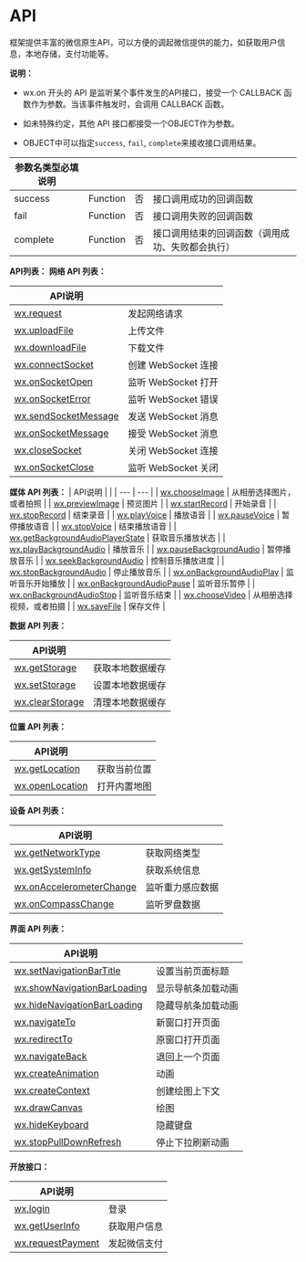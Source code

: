 # API

框架提供丰富的微信原生API，可以方便的调起微信提供的能力，如获取用户信息，本地存储，支付功能等。

**说明：**

* wx.on 开头的 API 是监听某个事件发生的API接口，接受一个 CALLBACK 函数作为参数。当该事件触发时，会调用 CALLBACK 函数。

* 如未特殊约定，其他 API 接口都接受一个OBJECT作为参数。

* OBJECT中可以指定`success`, `fail`, `complete`来接收接口调用结果。

| 参数名类型必填说明 | | | |
| --- | --- | --- | --- |
| success | Function | 否 | 接口调用成功的回调函数 |
| fail | Function | 否 | 接口调用失败的回调函数 |
| complete | Function | 否 | 接口调用结束的回调函数（调用成功、失败都会执行） |

**API列表：**
**网络 API 列表：**

| API说明 | |
| --- | --- |
| [wx.request](/API/网络/发起请求.md) | 发起网络请求 |
| [wx.uploadFile](/API/网络/上传、下载.md#wxuploadfileobject) | 上传文件 |
| [wx.downloadFile](/API/网络/上传、下载.md#wxdownloadfileobject) | 下载文件 |
| [wx.connectSocket](/API/网络/WebSocket.md#wxconnectsocketobject) | 创建 WebSocket 连接 |
| [wx.onSocketOpen](/API/网络/WebSocket.md#wxonsocketopencallback) | 监听 WebSocket 打开 |
| [wx.onSocketError](/API/网络/WebSocket.md#wxonsocketerrorcallback) | 监听 WebSocket 错误 |
| [wx.sendSocketMessage](/API/网络/WebSocket.md#wxsendsocketmessageobject) | 发送 WebSocket 消息 |
| [wx.onSocketMessage](/API/网络/WebSocket.md#wxonsocketmessagecallback) | 接受 WebSocket 消息 |
| [wx.closeSocket](/API/网络/WebSocket.md#wxclosesocket) | 关闭 WebSocket 连接 |
| [wx.onSocketClose](/API/网络/WebSocket.md#wxonsocketclosecallback) | 监听 WebSocket 关闭 |
**媒体 API 列表：**
| API说明 | |
| --- | --- |
| [wx.chooseImage](/API/媒体/图片.md#wxchooseimageobject) | 从相册选择图片，或者拍照 |
| [wx.previewImage](/API/媒体/图片.md#wxpreviewimageobject) | 预览图片 |
| [wx.startRecord](/API/媒体/录音.md#wxstartrecordobject) | 开始录音 |
| [wx.stopRecord](/API/媒体/录音.md#wxstoprecord) | 结束录音 |
| [wx.playVoice](/API/媒体/音频播放控制.md#wxplayvoice) | 播放语音 |
| [wx.pauseVoice](/API/媒体/音频播放控制.md#wxpausevoice) | 暂停播放语音 |
| [wx.stopVoice](/API/媒体/音频播放控制.md#wxstopvoice) | 结束播放语音 |
| [wx.getBackgroundAudioPlayerState](/API/媒体/音乐播放控制.md#wxgetbackgroundaudioplayerstateobject) | 获取音乐播放状态 |
| [wx.playBackgroundAudio](/API/媒体/音乐播放控制.md#wxplaybackgroundaudioobject) | 播放音乐 |
| [wx.pauseBackgroundAudio](/API/媒体/音乐播放控制.md#wxpausebackgroundaudio) | 暂停播放音乐 |
| [wx.seekBackgroundAudio](/API/媒体/音乐播放控制.md#wxstopbackgroundaudio) | 控制音乐播放进度 |
| [wx.stopBackgroundAudio](/API/媒体/音乐播放控制.md#wxstopbackgroundaudio) | 停止播放音乐 |
| [wx.onBackgroundAudioPlay](/API/媒体/音乐播放控制.md#wxonbackgroundaudioplaycallback) | 监听音乐开始播放 |
| [wx.onBackgroundAudioPause](/API/媒体/音乐播放控制.md#wxonbackgroundaudiopausecallback) | 监听音乐暂停 |
| [wx.onBackgroundAudioStop](/API/媒体/音乐播放控制.md#wxonbackgroundaudiostopcallback) | 监听音乐结束 |
| [wx.chooseVideo](/API/媒体/视频.md) | 从相册选择视频，或者拍摄 |
| [wx.saveFile](/API/媒体/文件.md) | 保存文件 |

**数据 API 列表：**

| API说明 | |
| --- | --- |
| [wx.getStorage](/API/数据.md#wxgetstorageobject) | 获取本地数据缓存 |
| [wx.setStorage](/API/数据.md#wxsetstorageobject) | 设置本地数据缓存 |
| [wx.clearStorage](/API/数据.md#wxclearstorageobject) | 清理本地数据缓存 |

**位置 API 列表：**

| API说明 | |
| --- | --- |
| [wx.getLocation](/API/位置.md#wxgetlocationobject) | 获取当前位置 |
| [wx.openLocation](/API/位置.md#wxopenlocationobject) | 打开内置地图 |

**设备 API 列表：**

| API说明 | |
| --- | --- |
| [wx.getNetworkType](/API/设备.md#wxgetnetworktypeobject) | 获取网络类型 |
| [wx.getSystemInfo](/API/设备.md#wxgetsysteminfoobject) | 获取系统信息 |
| [wx.onAccelerometerChange](/API/设备.md#wxonaccelerometerchangecallback) | 监听重力感应数据 |
| [wx.onCompassChange](/API/设备.md#wxoncompasschangecallback) | 监听罗盘数据 |

**界面 API 列表：**

| API说明 | |
| --- | --- |
| [wx.setNavigationBarTitle](/API/界面/设置导航条.md#wxsetnavigationbartitleobject) | 设置当前页面标题 |
| [wx.showNavigationBarLoading](/API/界面/设置导航条.md#wxshownavigationbarloading) | 显示导航条加载动画 |
| [wx.hideNavigationBarLoading](/API/界面/设置导航条.md#wxhidenavigationbarloading) | 隐藏导航条加载动画 |
| [wx.navigateTo](/API/界面/导航.md#wxnavigatetoobject) | 新窗口打开页面 |
| [wx.redirectTo](/API/界面/导航.md#wxredirecttoobject) | 原窗口打开页面 |
| [wx.navigateBack](/API/界面/导航.md#wxnavigateback) | 退回上一个页面 |
| [wx.createAnimation](/API/界面/动画.md) | 动画 |
| [wx.createContext](/API/界面/绘图.md#wxcreatecontext) | 创建绘图上下文 |
| [wx.drawCanvas](/API/界面/绘图.md#wxdrawcanvasobject) | 绘图 |
| [wx.hideKeyboard](/API/界面/其他.md#wxhidekeyboard) | 隐藏键盘 |
| [wx.stopPullDownRefresh](/API/界面/其他.md#wxstoppulldownrefresh) | 停止下拉刷新动画 |

**开放接口：**

| API说明 | |
| --- | --- |
| [wx.login](/API/开放接口/登录/README.md) | 登录 |
| [wx.getUserInfo](/API/开放接口/用户信息.md#wxgetuserinfoobject) | 获取用户信息 |
| [wx.requestPayment](/API/开放接口/微信支付.md#wxrequestpaymentobject) | 发起微信支付 |
